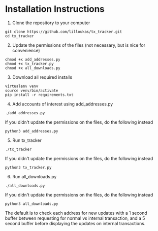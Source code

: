 # Installation Instructions

1. Clone the repository to your computer
```
git clone https://github.com/lilloukas/tx_tracker.git
cd tx_tracker
```

2. Update the permissions of the files (not necessary, but is nice for convenience)
```
chmod +x add_addresses.py
chmod +x tx_tracker.py
chmod +x all_downloads.py
```
3. Download all required installs
```
virtualenv venv
source venv/bin/activate
pip install -r requirements.txt
```
4. Add accounts of interest using add_addresses.py
```
./add_addresses.py
```
If you didn't update the permissions on the files, do the following instead
```
python3 add_addresses.py
```
5. Run tx_tracker
```
./tx_tracker
```
If you didn't update the permissions on the files, do the following instead
```
python3 tx_tracker.py
```
6. Run all_downloads.py
```
./all_downloads.py
```
If you didn't update the permissions on the files, do the following instead
```
python3 all_downloads.py
```
The default is to check each address for new updates with a 1 second buffer between requesting for normal vs internal transaction, and a 5 second buffer before displaying the updates on internal transactions.

